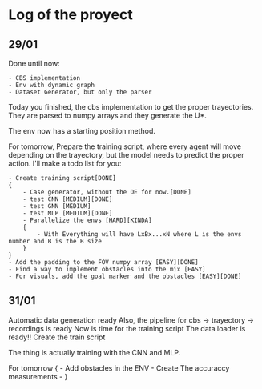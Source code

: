 # Log of the proyect

## 29/01

Done until now:

    - CBS implementation
    - Env with dynamic graph
    - Dataset Generator, but only the parser 

Today you finished, the cbs implementation to get the proper trayectories. They are parsed to numpy arrays and they generate the U*.

The env now has a starting position method.

For tomorrow, Prepare the training script, where every agent will move depending on the trayectory, but the model needs to predict the proper action.
I'll make a todo list for you:

    - Create training script[DONE]
    {
        - Case generator, without the OE for now.[DONE]
        - test CNN [MEDIUM][DONE]
        - test GNN [MEDIUM]
        - test MLP [MEDIUM][DONE]
        - Parallelize the envs [HARD][KINDA]
        {
            - With Everything will have LxBx...xN where L is the envs number and B is the B size
        }
    }
    - Add the padding to the FOV numpy array [EASY][DONE]
    - Find a way to implement obstacles into the mix [EASY]
    - For visuals, add the goal marker and the obstacles [EASY][DONE]

## 31/01

Automatic data generation ready
Also, the pipeline for cbs -> trayectory -> recordings is ready
Now is time for the training script
The data loader is ready!!
Create the train script

The thing is actually training with the CNN and MLP.

For tomorrow {
    - Add obstacles in the ENV
    - Create The accuraccy measurements
    -
}
